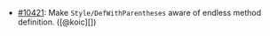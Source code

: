 * [#10421](https://github.com/rubocop/rubocop/issues/10421): Make `Style/DefWithParentheses` aware of endless method definition. ([@koic][])
